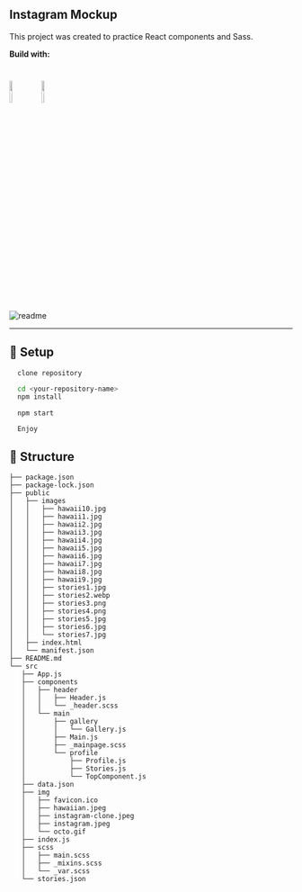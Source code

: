 ## Instagram Mockup

This project was created to practice React components and Sass.


**Build with:**

<h1>
<img src="https://imgur.com/fZuu2v0.png" alt="React" width="10%">
<img src="https://imgur.com/plyrZV7.png" alt="React" width="10%">
</h1>

![readme](https://user-images.githubusercontent.com/64845397/115150694-cf9b3e00-a069-11eb-93db-e4251d791967.jpeg)

---

## :closed_lock_with_key: Setup
 ```
   clone repository
   ```
 ```sh
   cd <your-repository-name>
   npm install
   ```
 ```
   npm start
   ```
 ``` 
   Enjoy
   ```

## :cactus: Structure 
 ```
 ├── package.json
├── package-lock.json
├── public
│   ├── images
│   │   ├── hawaii10.jpg
│   │   ├── hawaii1.jpg
│   │   ├── hawaii2.jpg
│   │   ├── hawaii3.jpg
│   │   ├── hawaii4.jpg
│   │   ├── hawaii5.jpg
│   │   ├── hawaii6.jpg
│   │   ├── hawaii7.jpg
│   │   ├── hawaii8.jpg
│   │   ├── hawaii9.jpg
│   │   ├── stories1.jpg
│   │   ├── stories2.webp
│   │   ├── stories3.png
│   │   ├── stories4.png
│   │   ├── stories5.jpg
│   │   ├── stories6.jpg
│   │   └── stories7.jpg
│   ├── index.html
│   └── manifest.json
├── README.md
└── src
    ├── App.js
    ├── components
    │   ├── header
    │   │   ├── Header.js
    │   │   └── _header.scss
    │   └── main
    │       ├── gallery
    │       │   └── Gallery.js
    │       ├── Main.js
    │       ├── _mainpage.scss
    │       └── profile
    │           ├── Profile.js
    │           ├── Stories.js
    │           └── TopComponent.js
    ├── data.json
    ├── img
    │   ├── favicon.ico
    │   ├── hawaiian.jpeg
    │   ├── instagram-clone.jpeg
    │   ├── instagram.jpeg
    │   └── octo.gif
    ├── index.js
    ├── scss
    │   ├── main.scss
    │   ├── _mixins.scss
    │   └── _var.scss
    └── stories.json
```